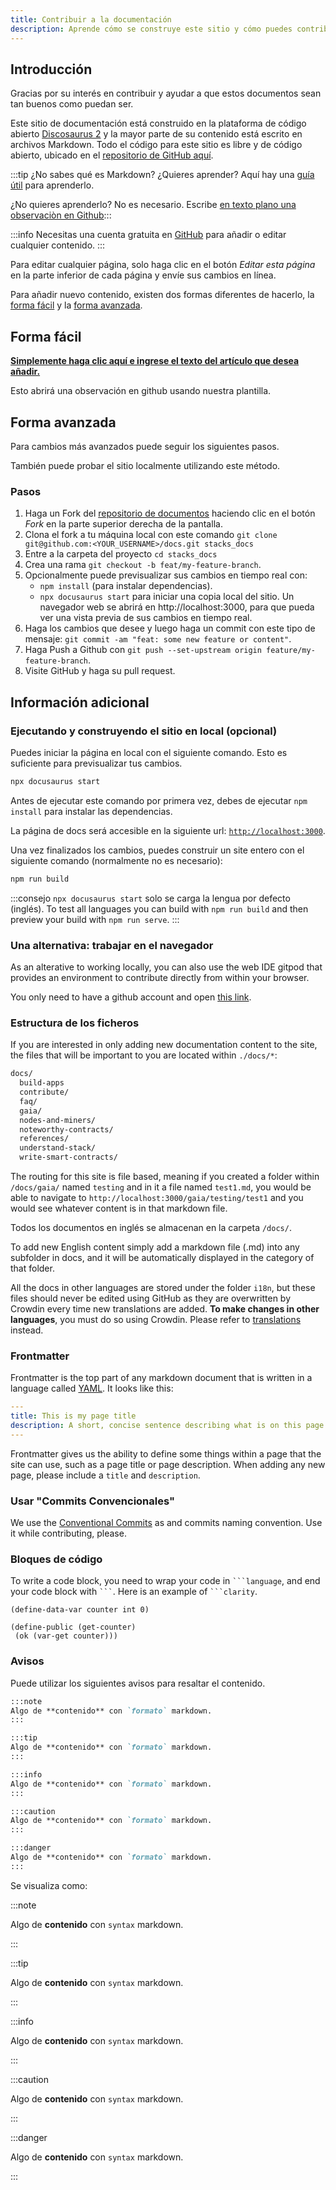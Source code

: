 ```yaml
---
title: Contribuir a la documentación
description: Aprende cómo se construye este sitio y cómo puedes contribuir a él.
---
```


## Introducción

Gracias por su interés en contribuir y ayudar a que estos documentos sean tan buenos como puedan ser.

Este sitio de documentación está construido en la plataforma de código abierto [Discosaurus 2](https://docusaurus.io/) y la mayor parte de su contenido está escrito en archivos Markdown. Todo el código para este sitio es libre y de código abierto, ubicado en el [repositorio de GitHub aquí](https://github.com/stacks-network/docs).

:::tip ¿No sabes qué es Markdown? ¿Quieres aprender? Aquí hay una [guía útil](https://guides.github.com/features/mastering-markdown/) para aprenderlo.

¿No quieres aprenderlo? No es necesario. Escribe [en texto plano una observaciòn en Github](https://github.com/stacks-network/docs/issues/new?assignees=&labels=documentation&template=add-documentation.md&title=%5BAdd+docs%5D):::

:::info Necesitas una cuenta gratuita en [GitHub](https://www.github.com) para añadir o editar cualquier contenido. :::

Para editar cualquier página, solo haga clic en el botón *Editar esta página* en la parte inferior de cada página y envíe sus cambios en línea.

Para añadir nuevo contenido, existen dos formas diferentes de hacerlo, la [forma fácil](#easy-way) y la [forma avanzada](#advanced-way).

## Forma fácil

[**Simplemente haga clic aquí e ingrese el texto del artículo que desea añadir.**](https://github.com/stacks-network/docs/issues/new?assignees=&labels=documentation&template=add-documentation.md&title=%5BAdd+docs%5D)

Esto abrirá una observación en github usando nuestra plantilla.
## Forma avanzada

Para cambios más avanzados puede seguir los siguientes pasos.

También puede probar el sitio localmente utilizando este método.
### Pasos

1. Haga un Fork del [repositorio de documentos](https://github.com/stacks-network/docs) haciendo clic en el botón *Fork* en la parte superior derecha de la pantalla.
2. Clona el fork a tu máquina local con este comando `git clone git@github.com:<YOUR_USERNAME>/docs.git stacks_docs`
3. Entre a la carpeta del proyecto `cd stacks_docs`
4. Crea una rama `git checkout -b feat/my-feature-branch`.
5. Opcionalmente puede previsualizar sus cambios en tiempo real con:
    - `npm install` (para instalar dependencias).
    - `npx docusaurus start` para iniciar una copia local del sitio. Un navegador web se abrirá en http://localhost:3000, para que pueda ver una vista previa de sus cambios en tiempo real.
6. Haga los cambios que desee y luego haga un commit con este tipo de mensaje: `git commit -am "feat: some new feature or content"`.
7. Haga Push a Github con `git push --set-upstream origin feature/my-feature-branch`.
8. Visite GitHub y haga su pull request.

## Información adicional
### Ejecutando y construyendo el sitio en local (opcional)

Puedes iniciar la página en local con el siguiente comando. Esto es suficiente para previsualizar tus cambios.
```bash
npx docusaurus start
```

Antes de ejecutar este comando por primera vez, debes de ejecutar `npm install` para instalar las dependencias.

La página de docs será accesible en la siguiente url: [`http://localhost:3000`](http://localhost:3000).


Una vez finalizados los cambios, puedes construir un site entero con el siguiente comando (normalmente no es necesario):
```bash
npm run build
```

:::consejo `npx docusaurus start` solo se carga la lengua por defecto (inglés). To test all languages you can build with `npm run build` and then preview your build with `npm run serve`. :::

### Una alternativa: trabajar en el navegador

As an alterative to working locally, you can also use the web IDE gitpod that provides an environment to contribute directly from within your browser.

You only need to have a github account and open [this link](https://gitpod.io/#https://github.com/stacks-network/docs).

### Estructura de los ficheros

If you are interested in only adding new documentation content to the site, the files that will be important to you are located within `./docs/*`:

```bash
docs/
  build-apps
  contribute/
  faq/
  gaia/
  nodes-and-miners/
  noteworthy-contracts/
  references/
  understand-stack/
  write-smart-contracts/
```

The routing for this site is file based, meaning if you created a folder within `/docs/gaia/` named `testing` and in it a file named `test1.md`, you would be able to navigate to `http://localhost:3000/gaia/testing/test1` and you would see whatever content is in that markdown file.

Todos los documentos en inglés se almacenan en la carpeta `/docs/`.

To add new English content simply add a markdown file (.md) into any subfolder in docs, and it will be automatically displayed in the category of that folder.

All the docs in other languages are stored under the folder `i18n`, but these files should never be edited using GitHub as they are overwritten by Crowdin every time new translations are added.  **To make changes in other languages**, you must do so using Crowdin. Please refer to [translations](translations) instead.

### Frontmatter

Frontmatter is the top part of any markdown document that is written in a language called [YAML](https://yaml.org/). It looks like this:

```yaml
---
title: This is my page title
description: A short, concise sentence describing what is on this page
---
```

Frontmatter gives us the ability to define some things within a page that the site can use, such as a page title or page description. When adding any new page, please include a `title` and `description`.


<!--
### Code formatter

We use [Prettier](https://prettier.io/docs/en/install.html) to check the format the code.

You can install prettier with the following command:

```bash
npm install --save-dev --save-exact prettier
```

And execute prettier with the following command:

```bash
npx prettier --write mynewfiletocheck.md
```
-->
### Usar "Commits Convencionales"

We use the [Conventional Commits](https://www.conventionalcommits.org/en/v1.0.0/) as and commits naming convention. Use it while contributing, please.

### Bloques de código

To write a code block, you need to wrap your code in ` ```language `, and end your code block with ` ``` `. Here is an example of ` ```clarity `.

```clarity
(define-data-var counter int 0)

(define-public (get-counter)
 (ok (var-get counter)))
```
### Avisos

Puede utilizar los siguientes avisos para resaltar el contenido.

```md
:::note
Algo de **contenido** con `formato` markdown.
:::

:::tip
Algo de **contenido** con `formato` markdown.
:::

:::info
Algo de **contenido** con `formato` markdown.
:::

:::caution
Algo de **contenido** con `formato` markdown.
:::

:::danger
Algo de **contenido** con `formato` markdown.
:::
```

Se visualiza como:

:::note

Algo de **contenido** con `syntax` markdown.

:::

:::tip

Algo de **contenido** con `syntax` markdown.

:::

:::info

Algo de **contenido** con `syntax` markdown.

:::

:::caution

Algo de **contenido** con `syntax` markdown.

:::

:::danger

Algo de **contenido** con `syntax` markdown.

:::